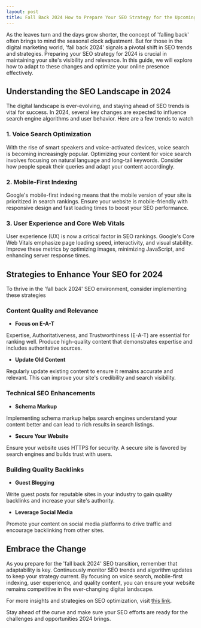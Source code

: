 ```yaml
---
layout: post
title: Fall Back 2024 How to Prepare Your SEO Strategy for the Upcoming Shift
---
```



As the leaves turn and the days grow shorter, the concept of 'falling back' often brings to mind the seasonal clock adjustment. But for those in the digital marketing world, 'fall back 2024' signals a pivotal shift in SEO trends and strategies. Preparing your SEO strategy for 2024 is crucial in maintaining your site's visibility and relevance. In this guide, we will explore how to adapt to these changes and optimize your online presence effectively.

## Understanding the SEO Landscape in 2024

The digital landscape is ever-evolving, and staying ahead of SEO trends is vital for success. In 2024, several key changes are expected to influence search engine algorithms and user behavior. Here are a few trends to watch

### 1. Voice Search Optimization

With the rise of smart speakers and voice-activated devices, voice search is becoming increasingly popular. Optimizing your content for voice search involves focusing on natural language and long-tail keywords. Consider how people speak their queries and adapt your content accordingly.

### 2. Mobile-First Indexing

Google's mobile-first indexing means that the mobile version of your site is prioritized in search rankings. Ensure your website is mobile-friendly with responsive design and fast loading times to boost your SEO performance.

### 3. User Experience and Core Web Vitals

User experience (UX) is now a critical factor in SEO rankings. Google's Core Web Vitals emphasize page loading speed, interactivity, and visual stability. Improve these metrics by optimizing images, minimizing JavaScript, and enhancing server response times.

## Strategies to Enhance Your SEO for 2024

To thrive in the 'fall back 2024' SEO environment, consider implementing these strategies

### Content Quality and Relevance

- **Focus on E-A-T**

Expertise, Authoritativeness, and Trustworthiness (E-A-T) are essential for ranking well. Produce high-quality content that demonstrates expertise and includes authoritative sources.

- **Update Old Content**

Regularly update existing content to ensure it remains accurate and relevant. This can improve your site's credibility and search visibility.

### Technical SEO Enhancements

- **Schema Markup**

Implementing schema markup helps search engines understand your content better and can lead to rich results in search listings.

- **Secure Your Website**

Ensure your website uses HTTPS for security. A secure site is favored by search engines and builds trust with users.

### Building Quality Backlinks

- **Guest Blogging**

Write guest posts for reputable sites in your industry to gain quality backlinks and increase your site's authority.

- **Leverage Social Media**

Promote your content on social media platforms to drive traffic and encourage backlinking from other sites.

## Embrace the Change

As you prepare for the 'fall back 2024' SEO transition, remember that adaptability is key. Continuously monitor SEO trends and algorithm updates to keep your strategy current. By focusing on voice search, mobile-first indexing, user experience, and quality content, you can ensure your website remains competitive in the ever-changing digital landscape.

For more insights and strategies on SEO optimization, visit [this link](https://seoblogtool.com/).

Stay ahead of the curve and make sure your SEO efforts are ready for the challenges and opportunities 2024 brings.
